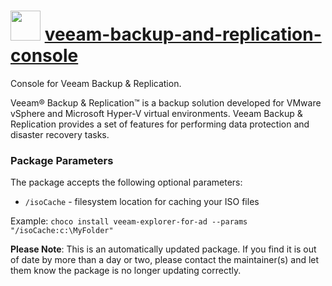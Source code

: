 ﻿# <img src="https://cdn.jsdelivr.net/gh/mkevenaar/chocolatey-packages@29a67d5d4ac86374e36a35640ef7f869474bd1df/icons/veeam-backup-and-replication-console.png" width="48" height="48"/> [veeam-backup-and-replication-console](https://chocolatey.org/packages/veeam-backup-and-replication-console)

Console for Veeam Backup & Replication.

Veeam® Backup & Replication™ is a backup solution developed for VMware vSphere and Microsoft Hyper-V virtual environments. Veeam Backup & Replication provides a set of features for performing data protection and disaster recovery tasks.

### Package Parameters
The package accepts the following optional parameters:
* `/isoCache` - filesystem location for caching your ISO files

Example: `choco install veeam-explorer-for-ad --params "/isoCache:c:\MyFolder"`

**Please Note**: This is an automatically updated package. If you find it is
out of date by more than a day or two, please contact the maintainer(s) and
let them know the package is no longer updating correctly.
